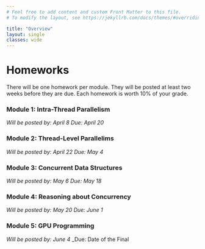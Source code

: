 ```yaml
---
# Feel free to add content and custom Front Matter to this file.
# To modify the layout, see https://jekyllrb.com/docs/themes/#overriding-theme-defaults

title: "Overview"
layout: single
classes: wide
---
```


# Homeworks

There will be one homework per module. They will be posted at least two weeks before they are due. Each homework is worth 10% of your grade.

### Module 1: Intra-Thread Parallelism

_Will be posted by: April 8_ 
_Due: April 20_

### Module 2: Thread-Level Parallelims

_Will be posted by: April 22_ 
_Due: May 4_

### Module 3: Concurrent Data Structures

_Will be posted by: May 6_ 
_Due: May 18_

### Module 4: Reasoning about Concurrency

_Will be posted by: May 20_ 
_Due: June 1_


### Module 5:  GPU Programming

_Will be posted by: June 4_ 
_Due: Date of the Final
